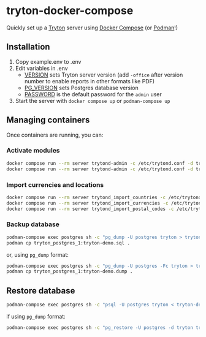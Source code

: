 # tryton-docker-compose

Quickly set up a [Tryton](https://www.tryton.org/) server using [Docker Compose](https://docs.docker.com/compose/) (or [Podman](https://docs.podman.io/en/latest/markdown/podman-compose.1.html)!)

## Installation

1. Copy example.env to .env
2. Edit variables in .env 
   + [VERSION](https://github.com/bdunnette/tryton-docker-compose/blob/bf5165935343b611336a8ea1652d6a0a40271d56/example.env#L1) sets Tryton server version (add `-office` after version number to enable reports in other formats like PDF)
   + [PG_VERSION](https://github.com/bdunnette/tryton-docker-compose/blob/bf5165935343b611336a8ea1652d6a0a40271d56/example.env#L2) sets Postgres database version
   + [PASSWORD](https://github.com/bdunnette/tryton-docker-compose/blob/bf5165935343b611336a8ea1652d6a0a40271d56/example.env#L4) is the default password for the `admin` user
3. Start the server with `docker compose up` or `podman-compose up`

## Managing containers 

Once containers are running, you can:

### Activate modules

```bash
docker compose run --rm server trytond-admin -c /etc/trytond.conf -d tryton --all --verbose
docker compose run --rm server trytond-admin -c /etc/trytond.conf -d tryton --activate-dependencies --verbose -u production
```

### Import currencies and locations

```bash
docker compose run --rm server trytond_import_countries -c /etc/trytond.conf -d tryton
docker compose run --rm server trytond_import_currencies -c /etc/trytond.conf -d tryton
docker compose run --rm server trytond_import_postal_codes -c /etc/trytond.conf -d tryton US
```

### Backup database

```bash
podman-compose exec postgres sh -c "pg_dump -U postgres tryton > tryton-demo.sql"
podman cp tryton_postgres_1:tryton-demo.sql .
```

or, using `pg_dump` format:

```bash
podman-compose exec postgres sh -c "pg_dump -U postgres -Fc tryton > tryton-demo.dump"
podman cp tryton_postgres_1:tryton-demo.dump .
```

## Restore database

```bash
podman-compose exec postgres sh -c "psql -U postgres tryton < tryton-demo.sql"
```

if using `pg_dump` format:

```bash
podman-compose exec postgres sh -c "pg_restore -U postgres -d tryton tryton-demo.dump"
```
